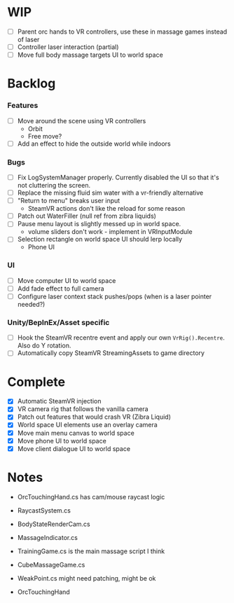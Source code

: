 ﻿# WIP

- [ ] Parent orc hands to VR controllers, use these in massage games instead of laser
- [ ] Controller laser interaction (partial)
- [ ] Move full body massage targets UI to world space

# Backlog

### Features

- [ ] Move around the scene using VR controllers
  - Orbit
  - Free move?
- [ ] Add an effect to hide the outside world while indoors

### Bugs 

- [ ] Fix LogSystemManager properly. Currently disabled the UI so that it's not cluttering the screen.
- [ ] Replace the missing fluid sim water with a vr-friendly alternative
- [ ] "Return to menu" breaks user input
  - SteamVR actions don't like the reload for some reason
- [ ] Patch out WaterFiller (null ref from zibra liquids)
- [ ] Pause menu layout is slightly messed up in world space.
  - volume sliders don't work - implement in VRInputModule
- [ ] Selection rectangle on world space UI should lerp locally
  - Phone UI

### UI
 
- [ ] Move computer UI to world space
- [ ] Add fade effect to full camera
- [ ] Configure laser context stack pushes/pops (when is a laser pointer needed?)

### Unity/BepInEx/Asset specific

- [ ] Hook the SteamVR recentre event and apply our own `VrRig().Recentre`. Also do Y rotation.
- [ ] Automatically copy SteamVR StreamingAssets to game directory

# Complete

- [X] Automatic SteamVR injection
- [X] VR camera rig that follows the vanilla camera
- [X] Patch out features that would crash VR (Zibra Liquid)
- [X] World space UI elements use an overlay camera
- [X] Move main menu canvas to world space
- [X] Move phone UI to world space
- [X] Move client dialogue UI to world space

# Notes

- OrcTouchingHand.cs has cam/mouse raycast logic
- RaycastSystem.cs
- BodyStateRenderCam.cs
- MassageIndicator.cs
- TrainingGame.cs is the main massage script I think
- CubeMassageGame.cs
- WeakPoint.cs might need patching, might be ok


- OrcTouchingHand